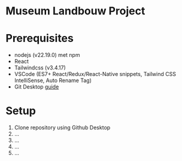 # Museum Landbouw Project

# Prerequisites
- nodejs (v22.19.0) met npm
- React
- Tailwindcss (v3.4.17)
- VSCode (ES7+ React/Redux/React-Native snippets, Tailwind CSS IntelliSense, Auto Rename Tag)
- Git Desktop [guide](github_desktop_ssh_setup.md)



# Setup
1. Clone repository using Github Desktop
2. ...
3. ...
4. ...
5. ...
